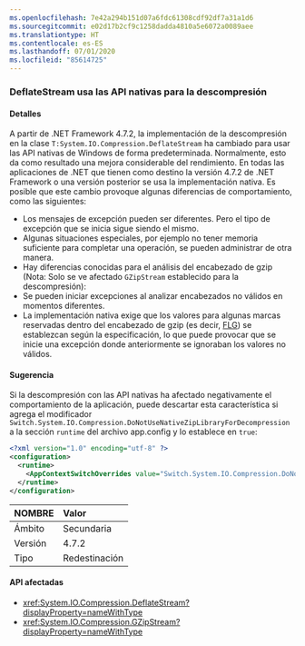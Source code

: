 ```yaml
---
ms.openlocfilehash: 7e42a294b151d07a6fdc61308cdf92df7a31a1d6
ms.sourcegitcommit: e02d17b2cf9c1258dadda4810a5e6072a0089aee
ms.translationtype: HT
ms.contentlocale: es-ES
ms.lasthandoff: 07/01/2020
ms.locfileid: "85614725"
---
```

### <a name="deflatestream-uses-native-apis-for-decompression"></a>DeflateStream usa las API nativas para la descompresión

#### <a name="details"></a>Detalles

A partir de .NET Framework 4.7.2, la implementación de la descompresión en la clase `T:System.IO.Compression.DeflateStream` ha cambiado para usar las API nativas de Windows de forma predeterminada. Normalmente, esto da como resultado una mejora considerable del rendimiento. En todas las aplicaciones de .NET que tienen como destino la versión 4.7.2 de .NET Framework o una versión posterior se usa la implementación nativa. Es posible que este cambio provoque algunas diferencias de comportamiento, como las siguientes:

- Los mensajes de excepción pueden ser diferentes. Pero el tipo de excepción que se inicia sigue siendo el mismo.
- Algunas situaciones especiales, por ejemplo no tener memoria suficiente para completar una operación, se pueden administrar de otra manera.
- Hay diferencias conocidas para el análisis del encabezado de gzip (Nota: Solo se ve afectado `GZipStream` establecido para la descompresión):
- Se pueden iniciar excepciones al analizar encabezados no válidos en momentos diferentes.
- La implementación nativa exige que los valores para algunas marcas reservadas dentro del encabezado de gzip (es decir, [FLG](http://www.zlib.org/rfc-gzip.html#header-trailer)) se establezcan según la especificación, lo que puede provocar que se inicie una excepción donde anteriormente se ignoraban los valores no válidos.

#### <a name="suggestion"></a>Sugerencia

Si la descompresión con las API nativas ha afectado negativamente el comportamiento de la aplicación, puede descartar esta característica si agrega el modificador `Switch.System.IO.Compression.DoNotUseNativeZipLibraryForDecompression` a la sección `runtime` del archivo app.config y lo establece en `true`:

```xml
<?xml version="1.0" encoding="utf-8" ?>
<configuration>
  <runtime>
    <AppContextSwitchOverrides value="Switch.System.IO.Compression.DoNotUseNativeZipLibraryForDecompression=true" />
  </runtime>
</configuration>
```

| NOMBRE    | Valor       |
|:--------|:------------|
| Ámbito   | Secundaria       |
| Versión | 4.7.2       |
| Tipo    | Redestinación |

#### <a name="affected-apis"></a>API afectadas

- <xref:System.IO.Compression.DeflateStream?displayProperty=nameWithType>
- <xref:System.IO.Compression.GZipStream?displayProperty=nameWithType>
